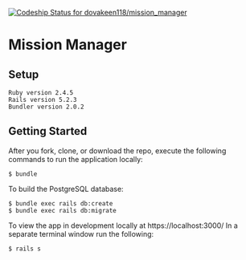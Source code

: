 [![Codeship Status for dovakeen118/mission_manager](https://app.codeship.com/projects/f83395e0-3808-0138-9021-62667766dbb6/status?branch=master)](https://app.codeship.com/projects/386424)

# Mission Manager

## Setup
```
Ruby version 2.4.5
Rails version 5.2.3
Bundler version 2.0.2
```

## Getting Started
After you fork, clone, or download the repo, execute the following commands to run the application locally:
```
$ bundle
```

To build the PostgreSQL database:
```
$ bundle exec rails db:create
$ bundle exec rails db:migrate
```

To view the app in development locally at https://localhost:3000/
In a separate terminal window run the following:
```
$ rails s
```
